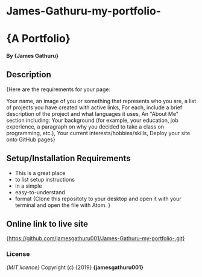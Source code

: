 # James-Gathuru-my-portfolio-
# {A Portfolio}
#### By **{James Gathuru}**
## Description
{Here are the requirements for your page:

Your name,
an image of you or something that represents who you are,
a list of projects you have created with active links,
For each, include a brief description of the project and what languages it uses,
An "About Me" section including:
Your background (for example, your education, job experience, a paragraph on why you decided to take a class on programming, etc.),
Your current interests/hobbies/skills,
Deploy your site onto GitHub pages}
## Setup/Installation Requirements
* This is a great place
* to list setup instructions
* in a simple
* easy-to-understand
* format
{Clone this repositoty to your desktop and open it with your terminal and open the file with Atom. }
## Online link to live site
{https://github.com/jamesgathuru001/James-Gathuru-my-portfolio-.git}
### License
*{MIT licence}*
Copyright (c) {2019} **{jamesgathuru001}**
  
